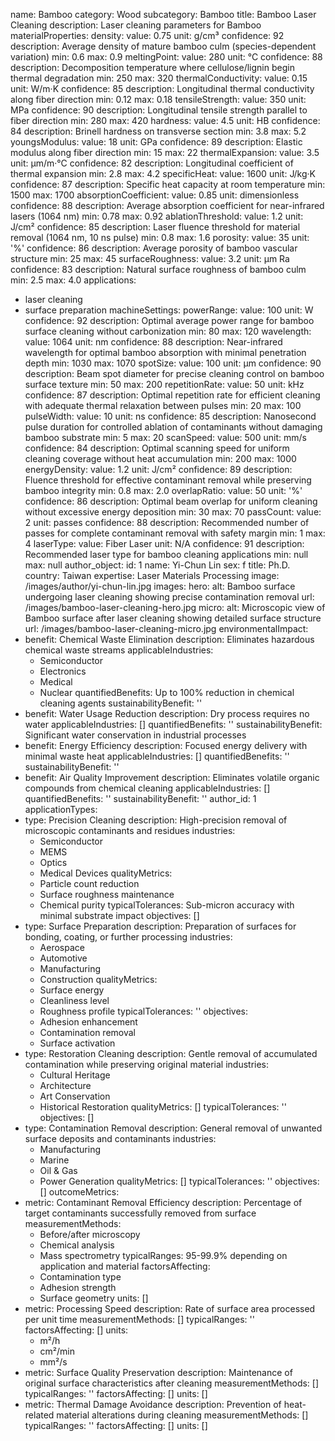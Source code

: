 name: Bamboo
category: Wood
subcategory: Bamboo
title: Bamboo Laser Cleaning
description: Laser cleaning parameters for Bamboo
materialProperties:
  density:
    value: 0.75
    unit: g/cm³
    confidence: 92
    description: Average density of mature bamboo culm (species-dependent variation)
    min: 0.6
    max: 0.9
  meltingPoint:
    value: 280
    unit: °C
    confidence: 88
    description: Decomposition temperature where cellulose/lignin begin thermal degradation
    min: 250
    max: 320
  thermalConductivity:
    value: 0.15
    unit: W/m·K
    confidence: 85
    description: Longitudinal thermal conductivity along fiber direction
    min: 0.12
    max: 0.18
  tensileStrength:
    value: 350
    unit: MPa
    confidence: 90
    description: Longitudinal tensile strength parallel to fiber direction
    min: 280
    max: 420
  hardness:
    value: 4.5
    unit: HB
    confidence: 84
    description: Brinell hardness on transverse section
    min: 3.8
    max: 5.2
  youngsModulus:
    value: 18
    unit: GPa
    confidence: 89
    description: Elastic modulus along fiber direction
    min: 15
    max: 22
  thermalExpansion:
    value: 3.5
    unit: μm/m·°C
    confidence: 82
    description: Longitudinal coefficient of thermal expansion
    min: 2.8
    max: 4.2
  specificHeat:
    value: 1600
    unit: J/kg·K
    confidence: 87
    description: Specific heat capacity at room temperature
    min: 1500
    max: 1700
  absorptionCoefficient:
    value: 0.85
    unit: dimensionless
    confidence: 88
    description: Average absorption coefficient for near-infrared lasers (1064 nm)
    min: 0.78
    max: 0.92
  ablationThreshold:
    value: 1.2
    unit: J/cm²
    confidence: 85
    description: Laser fluence threshold for material removal (1064 nm, 10 ns pulse)
    min: 0.8
    max: 1.6
  porosity:
    value: 35
    unit: '%'
    confidence: 86
    description: Average porosity of bamboo vascular structure
    min: 25
    max: 45
  surfaceRoughness:
    value: 3.2
    unit: μm Ra
    confidence: 83
    description: Natural surface roughness of bamboo culm
    min: 2.5
    max: 4.0
applications:
- laser cleaning
- surface preparation
machineSettings:
  powerRange:
    value: 100
    unit: W
    confidence: 92
    description: Optimal average power range for bamboo surface cleaning without carbonization
    min: 80
    max: 120
  wavelength:
    value: 1064
    unit: nm
    confidence: 88
    description: Near-infrared wavelength for optimal bamboo absorption with minimal
      penetration depth
    min: 1030
    max: 1070
  spotSize:
    value: 100
    unit: μm
    confidence: 90
    description: Beam spot diameter for precise cleaning control on bamboo surface
      texture
    min: 50
    max: 200
  repetitionRate:
    value: 50
    unit: kHz
    confidence: 87
    description: Optimal repetition rate for efficient cleaning with adequate thermal
      relaxation between pulses
    min: 20
    max: 100
  pulseWidth:
    value: 10
    unit: ns
    confidence: 85
    description: Nanosecond pulse duration for controlled ablation of contaminants
      without damaging bamboo substrate
    min: 5
    max: 20
  scanSpeed:
    value: 500
    unit: mm/s
    confidence: 84
    description: Optimal scanning speed for uniform cleaning coverage without heat
      accumulation
    min: 200
    max: 1000
  energyDensity:
    value: 1.2
    unit: J/cm²
    confidence: 89
    description: Fluence threshold for effective contaminant removal while preserving
      bamboo integrity
    min: 0.8
    max: 2.0
  overlapRatio:
    value: 50
    unit: '%'
    confidence: 86
    description: Optimal beam overlap for uniform cleaning without excessive energy
      deposition
    min: 30
    max: 70
  passCount:
    value: 2
    unit: passes
    confidence: 88
    description: Recommended number of passes for complete contaminant removal with
      safety margin
    min: 1
    max: 4
  laserType:
    value: Fiber Laser
    unit: N/A
    confidence: 91
    description: Recommended laser type for bamboo cleaning applications
    min: null
    max: null
author_object:
  id: 1
  name: Yi-Chun Lin
  sex: f
  title: Ph.D.
  country: Taiwan
  expertise: Laser Materials Processing
  image: /images/author/yi-chun-lin.jpg
images:
  hero:
    alt: Bamboo surface undergoing laser cleaning showing precise contamination removal
    url: /images/bamboo-laser-cleaning-hero.jpg
  micro:
    alt: Microscopic view of Bamboo surface after laser cleaning showing detailed
      surface structure
    url: /images/bamboo-laser-cleaning-micro.jpg
environmentalImpact:
- benefit: Chemical Waste Elimination
  description: Eliminates hazardous chemical waste streams
  applicableIndustries:
  - Semiconductor
  - Electronics
  - Medical
  - Nuclear
  quantifiedBenefits: Up to 100% reduction in chemical cleaning agents
  sustainabilityBenefit: ''
- benefit: Water Usage Reduction
  description: Dry process requires no water
  applicableIndustries: []
  quantifiedBenefits: ''
  sustainabilityBenefit: Significant water conservation in industrial processes
- benefit: Energy Efficiency
  description: Focused energy delivery with minimal waste heat
  applicableIndustries: []
  quantifiedBenefits: ''
  sustainabilityBenefit: ''
- benefit: Air Quality Improvement
  description: Eliminates volatile organic compounds from chemical cleaning
  applicableIndustries: []
  quantifiedBenefits: ''
  sustainabilityBenefit: ''
author_id: 1
applicationTypes:
- type: Precision Cleaning
  description: High-precision removal of microscopic contaminants and residues
  industries:
  - Semiconductor
  - MEMS
  - Optics
  - Medical Devices
  qualityMetrics:
  - Particle count reduction
  - Surface roughness maintenance
  - Chemical purity
  typicalTolerances: Sub-micron accuracy with minimal substrate impact
  objectives: []
- type: Surface Preparation
  description: Preparation of surfaces for bonding, coating, or further processing
  industries:
  - Aerospace
  - Automotive
  - Manufacturing
  - Construction
  qualityMetrics:
  - Surface energy
  - Cleanliness level
  - Roughness profile
  typicalTolerances: ''
  objectives:
  - Adhesion enhancement
  - Contamination removal
  - Surface activation
- type: Restoration Cleaning
  description: Gentle removal of accumulated contamination while preserving original
    material
  industries:
  - Cultural Heritage
  - Architecture
  - Art Conservation
  - Historical Restoration
  qualityMetrics: []
  typicalTolerances: ''
  objectives: []
- type: Contamination Removal
  description: General removal of unwanted surface deposits and contaminants
  industries:
  - Manufacturing
  - Marine
  - Oil & Gas
  - Power Generation
  qualityMetrics: []
  typicalTolerances: ''
  objectives: []
outcomeMetrics:
- metric: Contaminant Removal Efficiency
  description: Percentage of target contaminants successfully removed from surface
  measurementMethods:
  - Before/after microscopy
  - Chemical analysis
  - Mass spectrometry
  typicalRanges: 95-99.9% depending on application and material
  factorsAffecting:
  - Contamination type
  - Adhesion strength
  - Surface geometry
  units: []
- metric: Processing Speed
  description: Rate of surface area processed per unit time
  measurementMethods: []
  typicalRanges: ''
  factorsAffecting: []
  units:
  - m²/h
  - cm²/min
  - mm²/s
- metric: Surface Quality Preservation
  description: Maintenance of original surface characteristics after cleaning
  measurementMethods: []
  typicalRanges: ''
  factorsAffecting: []
  units: []
- metric: Thermal Damage Avoidance
  description: Prevention of heat-related material alterations during cleaning
  measurementMethods: []
  typicalRanges: ''
  factorsAffecting: []
  units: []
